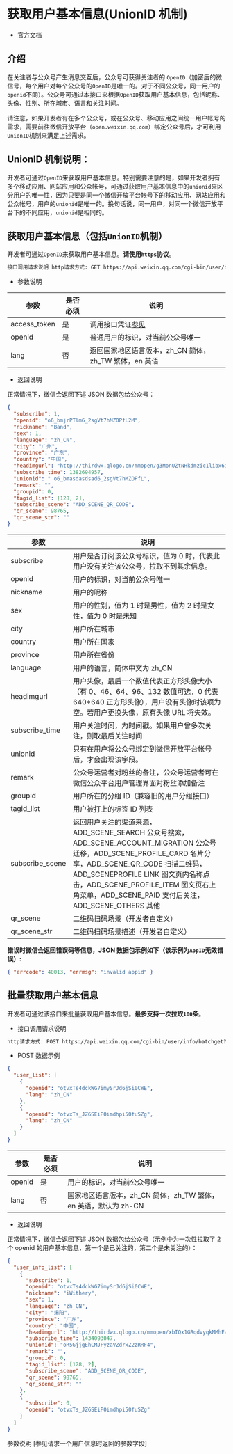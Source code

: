 # 获取用户基本信息(UnionID 机制)

- [官方文档](https://mp.weixin.qq.com/wiki?t=resource/res_main&id=mp1421140839)

## 介绍

在关注者与公众号产生消息交互后，公众号可获得关注者的 `OpenID`（加密后的微信号，每个用户对每个公众号的`OpenID`是唯一的。对于不同公众号，同一用户的`openid`不同）。公众号可通过本接口来根据`OpenID`获取用户基本信息，包括昵称、头像、性别、所在城市、语言和关注时间。

请注意，如果开发者有在多个公众号，或在公众号、移动应用之间统一用户帐号的需求，需要前往微信开放平台（`open.weixin.qq.com`）绑定公众号后，才可利用`UnionID`机制来满足上述需求。

## UnionID 机制说明：

开发者可通过`OpenID`来获取用户基本信息。特别需要注意的是，如果开发者拥有多个移动应用、网站应用和公众帐号，可通过获取用户基本信息中的`unionid`来区分用户的唯一性，因为只要是同一个微信开放平台帐号下的移动应用、网站应用和公众帐号，用户的`unionid`是唯一的。换句话说，同一用户，对同一个微信开放平台下的不同应用，`unionid`是相同的。

## 获取用户基本信息（包括`UnionID`机制）

开发者可通过`OpenID`来获取用户基本信息。**请使用`https`协议**。

```html
接口调用请求说明 http请求方式: GET https://api.weixin.qq.com/cgi-bin/user/info?access_token=ACCESS_TOKEN&openid=OPENID&lang=zh_CN
```

- 参数说明

| 参数         | 是否必须 | 说明                                                  |
| ------------ | -------- | ----------------------------------------------------- |
| access_token | 是       | 调用接口凭证[参见](./获取access_token.md)             |
| openid       | 是       | 普通用户的标识，对当前公众号唯一                      |
| lang         | 否       | 返回国家地区语言版本，zh_CN 简体，zh_TW 繁体，en 英语 |

- 返回说明

正常情况下，微信会返回下述 JSON 数据包给公众号：

```json
{
  "subscribe": 1,
  "openid": "o6_bmjrPTlm6_2sgVt7hMZOPfL2M",
  "nickname": "Band",
  "sex": 1,
  "language": "zh_CN",
  "city": "广州",
  "province": "广东",
  "country": "中国",
  "headimgurl": "http://thirdwx.qlogo.cn/mmopen/g3MonUZtNHkdmzicIlibx6iaFqAc56vxLSUfpb6n5WKSYVY0ChQKkiaJSgQ1dZuTOgvLLrhJbERQQ4eMsv84eavHiaiceqxibJxCfHe/0",
  "subscribe_time": 1382694957,
  "unionid": " o6_bmasdasdsad6_2sgVt7hMZOPfL",
  "remark": "",
  "groupid": 0,
  "tagid_list": [128, 2],
  "subscribe_scene": "ADD_SCENE_QR_CODE",
  "qr_scene": 98765,
  "qr_scene_str": ""
}
```

| 参数            | 说明                                                                                                                                                                                                                                                                                          |
| --------------- | --------------------------------------------------------------------------------------------------------------------------------------------------------------------------------------------------------------------------------------------------------------------------------------------- |
| subscribe       | 用户是否订阅该公众号标识，值为 0 时，代表此用户没有关注该公众号，拉取不到其余信息。                                                                                                                                                                                                           |
| openid          | 用户的标识，对当前公众号唯一                                                                                                                                                                                                                                                                  |
| nickname        | 用户的昵称                                                                                                                                                                                                                                                                                    |
| sex             | 用户的性别，值为 1 时是男性，值为 2 时是女性，值为 0 时是未知                                                                                                                                                                                                                                 |
| city            | 用户所在城市                                                                                                                                                                                                                                                                                  |
| country         | 用户所在国家                                                                                                                                                                                                                                                                                  |
| province        | 用户所在省份                                                                                                                                                                                                                                                                                  |
| language        | 用户的语言，简体中文为 zh_CN                                                                                                                                                                                                                                                                  |
| headimgurl      | 用户头像，最后一个数值代表正方形头像大小（有 0、46、64、96、132 数值可选，0 代表 640\*640 正方形头像），用户没有头像时该项为空。若用户更换头像，原有头像 URL 将失效。                                                                                                                         |
| subscribe_time  | 用户关注时间，为时间戳。如果用户曾多次关注，则取最后关注时间                                                                                                                                                                                                                                  |
| unionid         | 只有在用户将公众号绑定到微信开放平台帐号后，才会出现该字段。                                                                                                                                                                                                                                  |
| remark          | 公众号运营者对粉丝的备注，公众号运营者可在微信公众平台用户管理界面对粉丝添加备注                                                                                                                                                                                                              |
| groupid         | 用户所在的分组 ID（兼容旧的用户分组接口）                                                                                                                                                                                                                                                     |
| tagid_list      | 用户被打上的标签 ID 列表                                                                                                                                                                                                                                                                      |
| subscribe_scene | 返回用户关注的渠道来源，ADD_SCENE_SEARCH 公众号搜索，ADD_SCENE_ACCOUNT_MIGRATION 公众号迁移，ADD_SCENE_PROFILE_CARD 名片分享，ADD_SCENE_QR_CODE 扫描二维码，ADD_SCENEPROFILE LINK 图文页内名称点击，ADD_SCENE_PROFILE_ITEM 图文页右上角菜单，ADD_SCENE_PAID 支付后关注，ADD_SCENE_OTHERS 其他 |
| qr_scene        | 二维码扫码场景（开发者自定义）                                                                                                                                                                                                                                                                |
| qr_scene_str    | 二维码扫码场景描述（开发者自定义）                                                                                                                                                                                                                                                            |

**错误时微信会返回错误码等信息，JSON 数据包示例如下（该示例为`AppID`无效错误）:**

```json
{ "errcode": 40013, "errmsg": "invalid appid" }
```

## 批量获取用户基本信息

开发者可通过该接口来批量获取用户基本信息。**最多支持一次拉取`100`条**。

- 接口调用请求说明

```html
http请求方式: POST https://api.weixin.qq.com/cgi-bin/user/info/batchget?access_token=ACCESS_TOKEN
```

- POST 数据示例

```json
{
  "user_list": [
    {
      "openid": "otvxTs4dckWG7imySrJd6jSi0CWE",
      "lang": "zh_CN"
    },
    {
      "openid": "otvxTs_JZ6SEiP0imdhpi50fuSZg",
      "lang": "zh_CN"
    }
  ]
}
```

| 参数   | 是否必须 | 说明                                                            |
| ------ | -------- | --------------------------------------------------------------- |
| openid | 是       | 用户的标识，对当前公众号唯一                                    |
| lang   | 否       | 国家地区语言版本，zh_CN 简体，zh_TW 繁体，en 英语，默认为 zh-CN |

- 返回说明

正常情况下，微信会返回下述 JSON 数据包给公众号（示例中为一次性拉取了 2 个 openid 的用户基本信息，第一个是已关注的，第二个是未关注的）：

```json
{
  "user_info_list": [
    {
      "subscribe": 1,
      "openid": "otvxTs4dckWG7imySrJd6jSi0CWE",
      "nickname": "iWithery",
      "sex": 1,
      "language": "zh_CN",
      "city": "揭阳",
      "province": "广东",
      "country": "中国",
      "headimgurl": "http://thirdwx.qlogo.cn/mmopen/xbIQx1GRqdvyqkMMhEaGOX802l1CyqMJNgUzKP8MeAeHFicRDSnZH7FY4XB7p8XHXIf6uJA2SCunTPicGKezDC4saKISzRj3nz/0",
      "subscribe_time": 1434093047,
      "unionid": "oR5GjjgEhCMJFyzaVZdrxZ2zRRF4",
      "remark": "",
      "groupid": 0,
      "tagid_list": [128, 2],
      "subscribe_scene": "ADD_SCENE_QR_CODE",
      "qr_scene": 98765,
      "qr_scene_str": ""
    },
    {
      "subscribe": 0,
      "openid": "otvxTs_JZ6SEiP0imdhpi50fuSZg"
    }
  ]
}
```

参数说明 [参见请求一个用户信息时返回的参数字段]
